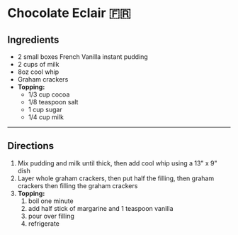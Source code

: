 Chocolate Eclair :fr:
=====================

## Ingredients

- 2 small boxes French Vanilla instant pudding
- 2 cups of milk
- 8oz cool whip
- Graham crackers
- **Topping:**
  - 1/3 cup cocoa
  - 1/8 teaspoon salt
  - 1 cup sugar
  - 1/4 cup milk

---

## Directions

1. Mix pudding and milk until thick, then add cool whip using a 13" x 9" dish
1. Layer whole graham crackers, then put half the filling, then graham crackers
   then filling the graham crackers
1. **Topping:**
    1. boil one minute
    1. add half stick of margarine and 1 teaspoon vanilla
    1. pour over filling
    1. refrigerate

